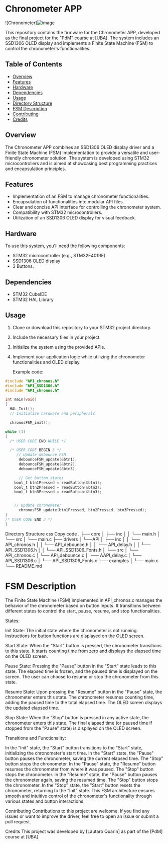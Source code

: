 # Chronometer APP 

![Chronometer]![image](https://github.com/lautiq/PdM_workspace/assets/110248182/9d09d5b7-bcfd-4295-9b74-b4dfacc27400)

This repository contains the firmware for the Chronometer APP, developed as the final project for the "PdM" course at [UBA]. The system includes an SSD1306 OLED display and implements a Finite State Machine (FSM) to control the chronometer's functionalities.

## Table of Contents

- [Overview](#overview)
- [Features](#features)
- [Hardware](#hardware)
- [Dependencies](#dependencies)
- [Usage](#usage)
- [Directory Structure](#directory-structure)
- [FSM Description](#fsm-description)
- [Contributing](#contributing)
- [Credits](#credits)

## Overview

The Chronometer APP combines an SSD1306 OLED display driver and a Finite State Machine (FSM) implementation to provide a versatile and user-friendly chronometer solution. The system is developed using STM32 microcontrollers and is aimed at showcasing best programming practices and encapsulation principles.

## Features

- Implementation of an FSM to manage chronometer functionalities.
- Encapsulation of functionalities into modular API files.
- Clear and concise API interface for controlling the chronometer system.
- Compatibility with STM32 microcontrollers.
- Utilization of an SSD1306 OLED display for visual feedback.

## Hardware

To use this system, you'll need the following components:

- STM32 microcontroller (e.g., STM32F401RE)
- SSD1306 OLED display
- 3 Buttons.

## Dependencies

- STM32 CubeIDE
- STM32 HAL Library

## Usage

1. Clone or download this repository to your STM32 project directory.
2. Include the necessary files in your project.
3. Initialize the system using the provided APIs.
4. Implement your application logic while utilizing the chronometer functionalities and OLED display.

   Example code:
```c
#include "API_chronos.h"
#include "API_SSD1306.h"
#include "API_chronos.h"

int main(void)
{
  HAL_Init();
  // Initialize hardware and peripherals

  chronosFSM_init();

while (1)
{
  /* USER CODE END WHILE */

  /* USER CODE BEGIN 3 */
	 // Update debounce FSM
	  debounceFSM_update(&btn1);
	  debounceFSM_update(&btn2);
	  debounceFSM_update(&btn3);

	  // Get button states
    bool_t btn1Pressed = readButton(&btn1);
    bool_t btn2Pressed = readButton(&btn2);
    bool_t btn3Pressed = readButton(&btn3);


    // Update chronometer
	  chronosFSM_update(btn1Pressed, btn2Pressed, btn3Pressed);
}
/* USER CODE END 3 */
}
 ```

Directory Structure
css
Copy code
.
├── core
│      ├── inc
│      │     └── main.h
│      └── src
│            └── main.c
├── drivers
│   └──API
│      ├── inc
│      │     └── API_chronos.h
│      │     └── API_debounce.h
│      │     └── API_delay.h
│      │     └── API_SSD1306.h
│      │     └── API_SSD1306_Fonts.h
│      └── src
│            └── API_chronos.c
│            └── API_debounce.c
│            └── AAPI_delay.c
│            └── API_SSD1306.c
│            └── API_SSD1306_Fonts.c
├── examples
│   └── main.c
└── README.md  



# FSM Description
The Finite State Machine (FSM) implemented in API_chronos.c manages the behavior of the chronometer based on button inputs. It transitions between different states to control the start, pause, resume, and stop functionalities.

States:

Init State: The initial state where the chronometer is not running. Instructions for button functions are displayed on the OLED screen.

Start State: When the "Start" button is pressed, the chronometer transitions to this state. It starts counting time from zero and displays the elapsed time on the OLED screen.

Pause State: Pressing the "Pause" button in the "Start" state leads to this state. The elapsed time is frozen, and the paused time is displayed on the screen. The user can choose to resume or stop the chronometer from this state.

Resume State: Upon pressing the "Resume" button in the "Pause" state, the chronometer enters this state. The chronometer resumes counting time, adding the paused time to the total elapsed time. The OLED screen displays the updated elapsed time.

Stop State: When the "Stop" button is pressed in any active state, the chronometer enters this state. The final elapsed time (or paused time if stopped from the "Pause" state) is displayed on the OLED screen.

Transitions and Functionality:

In the "Init" state, the "Start" button transitions to the "Start" state, initializing the chronometer's start time.
In the "Start" state, the "Pause" button pauses the chronometer, saving the current elapsed time. The "Stop" button stops the chronometer.
In the "Pause" state, the "Resume" button resumes the chronometer from where it was paused. The "Stop" button stops the chronometer.
In the "Resume" state, the "Pause" button pauses the chronometer again, saving the resumed time. The "Stop" button stops the chronometer.
In the "Stop" state, the "Start" button resets the chronometer, returning to the "Init" state.
This FSM architecture ensures smooth and intuitive control of the chronometer's functionality through various states and button interactions.

Contributing
Contributions to this project are welcome. If you find any issues or want to improve the driver, feel free to open an issue or submit a pull request.

Credits
This project was developed by [Lautaro Quarin] as part of the [PdM] course at [UBA].
